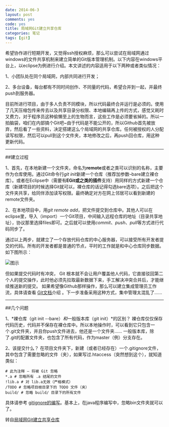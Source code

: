 ```yaml
---
date: 2014-06-3
layout: post
comments: yes
code: yes
title: 局域网Git建立共享仓库
categories: 笔记
tags: [git]
---
```


希望协作进行短期开发，又觉得ssh授权麻烦，那么可以尝试在局域网通过windows的文件共享机制来建立简单的Git版本管理机制。以下内容在windows平台上，以eclipse为例进行介绍。本文讲述的内容适用于以下两种或者类似情况：

1、小团队处在同个局域网，内部共同进行开发；

2、多台设备，每台都有不同时间创作、不同量的代码，希望合并到一起，并最终push到服务器。

目前所进行项目，由于多人负责不同模块，所以代码最终合并运行是必须的。使用了几天压缩包传来传去以及共享目录分权限、本地编辑再上传的方式，感觉又耗时又费力，对于程序员这种偷懒至上的生物而言，这些工作是必须要省掉的。所以一拍脑袋，咱们在内部搞个Git吧~由于代码是不能公开的，所以Github首先被放弃，然后看了一些资料，决定搭建这么个局域网的共享仓库。任何被授权的人分配读写权限，然后可以pull到这个文件夹，本地修改之后，再push回仓库，用这种更新代码。

****

##建立过程

1、首先，在本地新建一个文件夹，命名为**remote**或者之类可以识别的名称，主要作为仓库使用。通过Git命令行*git init*新建一个仓库（推荐加参数–bare建立裸仓库）。或者在Eclipse中（需要有**EGit或之类的插件**支持）用同样的方式新建一个仓库（新建项目的时候选择Git就可以，裸仓库的话记得勾选bare选项）。之后把这个文件夹共享，给同伴添加读写权限。最终确定对方在网上邻居可以看到新建的remote文件夹。

2、在本地项目中，用*git remote add*，把文件提交到仓库中。其他人可以在eclipse里，导入（import）一个Git项目，中间输入远程仓库的地址（目录共享地址），协议那里选择files即可。之后就可以使用*commit*、*push*、*pull*等方式进行代码同步了。

通过以上两步，就建立了一个存放代码仓库的中心服务器，可以接受所有开发者提交的代码。所有的开发者都是普通的节点，平时的工作就是和中心仓库同步数据。如下图所示：

![图示](/uploads/2014/06/git.png)

但如果提交代码时有冲突， Git 根本就不会让用户覆盖他人代码，它直接驳回第二个人的提交操作，此时他必须先拉取最新数据下来，手工解决冲突合并后，才能继续推送新的提交。
如果希望像Github那样操作，那么可以建立集成管理员工作流，具体请查看 [Git文档](http://git-scm.com/book/zh/分布式-Git-分布式工作流程)介绍 。下一步准备采用这种方式，集中管理太混乱了……

*****

##几个问题

1、*裸仓库（git init --bare）*和*一般版本库（git init）*的区别？
裸仓库仅仅保存代码历史，代码并不保存在裸仓库中。所以本地操作时，可以看到它只包含一个.git文件夹，并且你push文件进去，他还是一个文件夹……
一般版本库，除了.git的配置文件夹，也包含了所有代码，作为master（例）分支存在。

2、该提交什么？
在项目文件夹下，新建（或者已经存在）一个.gitignore文件，其中包含了需要忽略的文件（夹），如果写过.htaccess（突然想到这个），就知道类似：

    # 此为注释 – 将被 Git 忽略
    *.a # 忽略所有 .a 结尾的文件
    !lib.a # 对 lib.a无效（严格模式）
    /TODO # 忽略项目根目录下的 TODO 文件（夹）
    build/ # 忽略 build/ 目录下的所有文件

具体请参考 [gitignore的编写](http://git-scm.com/docs/gitignore)。基本上，在java程序编写中，忽略bin文件夹就可以了。

转自[局域网Git建立共享仓库](http://axiu.me/documentation/lan-create-git-shared-repository/)